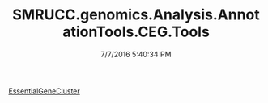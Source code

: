 ﻿---
title: SMRUCC.genomics.Analysis.AnnotationTools.CEG.Tools
date: 7/7/2016 5:40:34 PM
---

[EssentialGeneCluster](T-SMRUCC.genomics.Analysis.AnnotationTools.CEG.Tools.EssentialGeneCluster.html)
